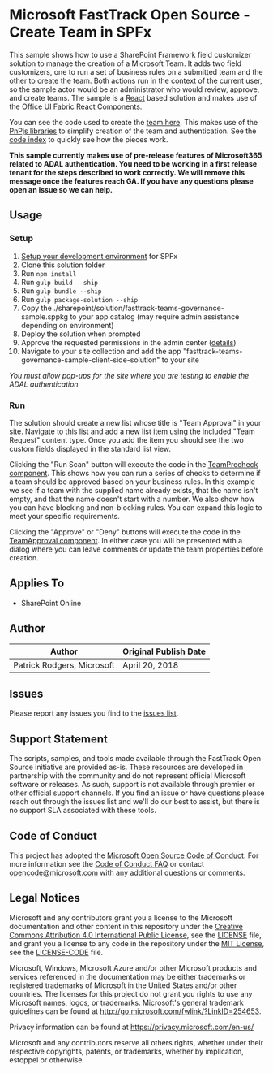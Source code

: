 # Microsoft FastTrack Open Source - Create Team in SPFx

This sample shows how to use a SharePoint Framework field customizer solution to manage the creation of a Microsoft Team. It adds two field customizers, one to run a set of business rules on a submitted team and the other to create the team. Both actions run in the context of the current user, so the sample actor would be an administrator who would review, approve, and create teams. The sample is a [React](https://reactjs.org/) based solution and makes use of the [Office UI Fabric React Components](https://developer.microsoft.com/en-us/fabric#/components).

You can see the code used to create the [team here](/src/extensions/teamApproval/components/cells.tsx#L144). This makes use of the [PnPjs libraries](https://github.com/pnp/pnpjs) to simplify creation of the team and authentication. See the [code index](CODE-INDEX.md) to quickly see how the pieces work.

**This sample currently makes use of pre-release features of Microsoft365 related to ADAL authentication. You need to be working in a first release tenant for the steps described to work correctly. We will remove this message once the features reach GA. If you have any questions please open an issue so we can help.**

## Usage

### Setup

1. [Setup your development environment](https://docs.microsoft.com/en-us/sharepoint/dev/spfx/set-up-your-development-environment) for SPFx
2. Clone this solution folder
3. Run `npm install`
4. Run `gulp build --ship`
5. Run `gulp bundle --ship`
6. Run `gulp package-solution --ship`
7. Copy the ./sharepoint/solution/fasttrack-teams-governance-sample.sppkg to your app catalog (may require admin assistance depending on environment)
8. Deploy the solution when prompted
9. Approve the requested permissions in the admin center ([details](https://docs.microsoft.com/en-us/sharepoint/dev/spfx/use-aad-tutorial#deploy-the-solution-and-grant-permissions))
10. Navigate to your site collection and add the app "fasttrack-teams-governance-sample-client-side-solution" to your site

_You must allow pop-ups for the site where you are testing to enable the ADAL authentication_

### Run

The solution should create a new list whose title is "Team Approval" in your site. Navigate to this list and add a new list item using the included "Team Request" content type. Once you add the item you should see the two custom fields displayed in the standard list view.

Clicking the "Run Scan" button will execute the code in the [TeamPrecheck component](.src/extensions/teamPrecheck/components/TeamPrecheck.tsx). This shows how you can run a series of checks to determine if a team should be approved based on your business rules. In this example we see if a team with the supplied name already exists, that the name isn't empty, and that the name doesn't start with a number. We also show how you can have blocking and non-blocking rules. You can expand this logic to meet your specific requirements.

Clicking the "Approve" or "Deny" buttons will execute the code in the [TeamApproval component](.src/extensions/teamApproval/components/cells.tsx#L144). In either case you will be presented with a dialog where you can leave comments or update the team properties before creation.


## Applies To

- SharePoint Online

## Author

|Author|Original Publish Date
|----|--------------------------
|Patrick Rodgers, Microsoft|April 20, 2018|

## Issues

Please report any issues you find to the [issues list](../issues).

## Support Statement

The scripts, samples, and tools made available through the FastTrack Open Source initiative are provided as-is. These resources are developed in partnership with the community and do not represent official Microsoft software or releases. As such, support is not available through premier or other official support channels. If you find an issue or have questions please reach out through the issues list and we'll do our best to assist, but there is no support SLA associated with these tools.

## Code of Conduct

This project has adopted the [Microsoft Open Source Code of Conduct](https://opensource.microsoft.com/codeofconduct/).
For more information see the [Code of Conduct FAQ](https://opensource.microsoft.com/codeofconduct/faq/) or
contact [opencode@microsoft.com](mailto:opencode@microsoft.com) with any additional questions or comments.

## Legal Notices

Microsoft and any contributors grant you a license to the Microsoft documentation and other content
in this repository under the [Creative Commons Attribution 4.0 International Public License](https://creativecommons.org/licenses/by/4.0/legalcode),
see the [LICENSE](https://github.com/Microsoft/FastTrack/blob/master/LICENSE) file, and grant you a license to any code in the repository under the [MIT License](https://opensource.org/licenses/MIT), see the
[LICENSE-CODE](https://github.com/Microsoft/FastTrack/blob/master/LICENSE-CODE) file.

Microsoft, Windows, Microsoft Azure and/or other Microsoft products and services referenced in the documentation
may be either trademarks or registered trademarks of Microsoft in the United States and/or other countries.
The licenses for this project do not grant you rights to use any Microsoft names, logos, or trademarks.
Microsoft's general trademark guidelines can be found at http://go.microsoft.com/fwlink/?LinkID=254653.

Privacy information can be found at https://privacy.microsoft.com/en-us/

Microsoft and any contributors reserve all others rights, whether under their respective copyrights, patents,
or trademarks, whether by implication, estoppel or otherwise.
